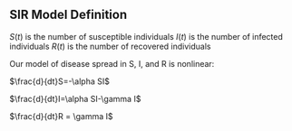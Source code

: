 ## SIR Model Definition

$S(t)$ is the number of susceptible individuals
$I(t)$ is the number of infected individuals
$R(t)$ is the number of recovered individuals

Our model of disease spread in S, I, and R is nonlinear:

$\frac{d}{dt}S=-\alpha SI$

$\frac{d}{dt}I=\alpha SI-\gamma I$

$\frac{d}{dt}R = \gamma I$

